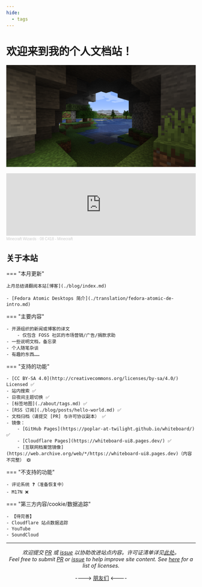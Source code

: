 ```yaml
---
hide:
  - tags
---
```


# 欢迎来到我的个人文档站！

![cover](./assets/Minecraft-Nature.png)

<iframe width="100%" height="166" scrolling="no" frameborder="no" allow="autoplay" src="https://w.soundcloud.com/player/?url=https%3A//api.soundcloud.com/tracks/98816333&color=%23ff5500&auto_play=false&hide_related=false&show_comments=true&show_user=true&show_reposts=false&show_teaser=true"></iframe><div style="font-size: 10px; color: #cccccc;line-break: anywhere;word-break: normal;overflow: hidden;white-space: nowrap;text-overflow: ellipsis; font-family: Interstate,Lucida Grande,Lucida Sans Unicode,Lucida Sans,Garuda,Verdana,Tahoma,sans-serif;font-weight: 100;"><a href="https://soundcloud.com/minecraftwizards" title="Minecraft Wizards" target="_blank" style="color: #cccccc; text-decoration: none;">Minecraft Wizards</a> · <a href="https://soundcloud.com/minecraftwizards/08-c418-minecraft" title="08 C418 - Minecraft" target="_blank" style="color: #cccccc; text-decoration: none;">08 C418 - Minecraft</a></div>

## 关于本站

=== "本月更新"

    上月总结请翻阅本站[博客](./blog/index.md)  

    - [Fedora Atomic Desktops 简介](./translation/fedora-atomic-de-intro.md)

=== "主要内容"

    - 开源组织的新闻或博客的译文
        - 仅包含 FOSS 社区的市场营销/广告/捐款求助
    - 一些说明文档，备忘录
    - 个人随笔杂谈
    - 有趣的东西……

=== "支持的功能"

    - [CC BY-SA 4.0](http://creativecommons.org/licenses/by-sa/4.0/) Licensed ✅
    - 站内搜索 ✅
    - 日夜间主题切换 ✅
    - [标签地图](./about/tags.md) ✅
    - [RSS 订阅](./blog/posts/hello-world.md) ✅
    - 文档归档（请提交 [PR] 与许可协议副本） ✅
    - 镜像：
        - [GitHub Pages](https://poplar-at-twilight.github.io/whiteboard/) ✅
        - [Cloudflare Pages](https://whiteboard-ui8.pages.dev/) ✅
        - [互联网档案馆镜像](https://web.archive.org/web/*/https://whiteboard-ui8.pages.dev)（内容不完整） ❎

=== "不支持的功能"

    - 评论系统 ❓（准备恢复中）
    - M17N ❌

=== "第三方内容/cookie/数据追踪"

    - 【待完善】
    - Cloudflare 站点数据追踪
    - YouTube
    - SoundCloud

---

<center><em>

欢迎提交 [PR] 或 [issue] 以协助改进站点内容。许可证清单详见[此处]。<br />Feel free to submit [PR] or [issue] to help improve site content. See [here][此处] for a list of licenses.

</em></center>

<center>

----> [朋友们] <----

</center>

[PR]: https://github.com/poplar-at-twilight/whiteboard/pulls
[issue]: https://github.com/poplar-at-twilight/whiteboard/issues
[此处]: ./about/license.md
[朋友们]: ./about/friends.md